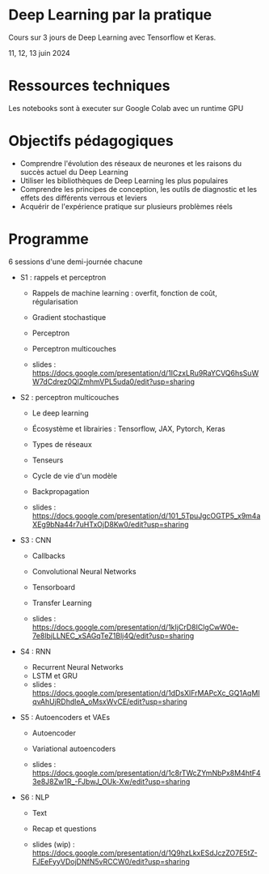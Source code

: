 # Deep Learning par la pratique

Cours sur 3 jours de Deep Learning avec Tensorflow et Keras.

11, 12, 13 juin 2024

# Ressources techniques

Les notebooks sont à executer sur Google Colab avec un runtime GPU


# Objectifs pédagogiques

* Comprendre l'évolution des réseaux de neurones et les raisons du succès actuel du Deep Learning
* Utiliser les bibliothèques de Deep Learning les plus populaires
* Comprendre les principes de conception, les outils de diagnostic et les effets des différents verrous et leviers
* Acquérir de l'expérience pratique sur plusieurs problèmes réels

# Programme

6 sessions d'une demi-journée chacune

* S1 : rappels et perceptron
    * Rappels de machine learning : overfit, fonction de coût, régularisation
    * Gradient stochastique
    * Perceptron
    * Perceptron multicouches

    * slides : https://docs.google.com/presentation/d/1ICzxLRu9RaYCVQ6hsSuWW7dCdrez0QlZmhmVPL5uda0/edit?usp=sharing


* S2 : perceptron multicouches
    * Le deep learning
    * Écosystème et librairies : Tensorflow, JAX, Pytorch, Keras
    * Types de réseaux
    * Tenseurs
    * Cycle de vie d'un modèle
    * Backpropagation

    * slides : https://docs.google.com/presentation/d/101_5TpuJgcOGTP5_x9m4aXEg9bNa44r7uHTxOjD8Kw0/edit?usp=sharing

* S3 : CNN
    * Callbacks
    * Convolutional Neural Networks
    * Tensorboard
    * Transfer Learning

    * slides : https://docs.google.com/presentation/d/1kIjCrD8IClgCwW0e-7e8lbjLLNEC_xSAGqTeZ1Blj4Q/edit?usp=sharing

* S4 : RNN
    * Recurrent Neural Networks
    * LSTM et GRU
    * slides : https://docs.google.com/presentation/d/1dDsXIFrMAPcXc_GQ1AqMIqvAhUjRDhdleA_oMsxWvCE/edit?usp=sharing

* S5 : Autoencoders et VAEs
    * Autoencoder
    * Variational autoencoders

    * slides : https://docs.google.com/presentation/d/1c8rTWcZYmNbPx8M4htF43e8J8Zw1R_-FJbwJ_OUk-Xw/edit?usp=sharing


* S6 : NLP
    * Text
    * Recap et questions

    * slides (wip) : https://docs.google.com/presentation/d/1Q9hzLkxESdJczZO7E5tZ-FJEeFyyVDojDNfN5vRCCW0/edit?usp=sharing